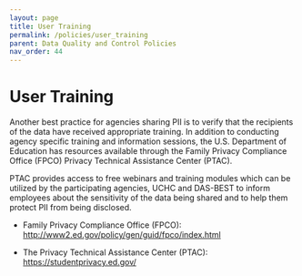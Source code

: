 ```yaml
---
layout: page
title: User Training 
permalink: /policies/user_training
parent: Data Quality and Control Policies
nav_order: 44
---
```


# User Training
Another best practice for agencies sharing PII is to verify that the recipients of the data have received appropriate training. In addition to conducting agency specific training and information sessions, the U.S. Department of Education has resources available through the Family Privacy Compliance Office (FPCO) Privacy Technical Assistance Center (PTAC).  

PTAC provides access to free webinars and training modules which can be utilized by the participating agencies, UCHC and DAS-BEST to inform employees about the sensitivity of the data being shared and to help them protect PII from being disclosed.

- Family Privacy Compliance Office (FPCO):  http://www2.ed.gov/policy/gen/guid/fpco/index.html 

- The Privacy Technical Assistance Center (PTAC): https://studentprivacy.ed.gov/ 
